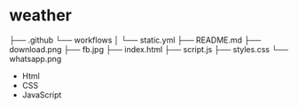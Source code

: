 # weather

├── .github
    └── workflows
    │   └── static.yml
├── README.md
├── download.png
├── fb.jpg
├── index.html
├── script.js
├── styles.css
└── whatsapp.png

- Html
- CSS
- JavaScript
